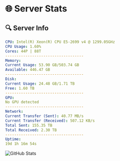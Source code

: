 # 🌐 Server Stats
## 🔍 Server Info
```yaml
CPU: Intel(R) Xeon(R) CPU E5-2699 v4 @ 1299.05GHz
CPU Usage: 1.60%
Cores: 44P | 88T
-----------------------------------
Memory:
Current Usage: 53.90 GB/503.74 GB
Available: 446.47 GB
-----------------------------------
Disk:
Current Usage: 24.48 GB/1.71 TB
Free: 1.60 TB
-----------------------------------
GPU:
No GPU detected
-----------------------------------
Network:
Current Transfer (Sent): 40.77 MB/s
Current Transfer (Received): 507.12 KB/s
Total Sent: 155.35 TB
Total Received: 2.30 TB
-----------------------------------
Uptime:
19d 1h 16m 54s
```
![GitHub Stats](https://img.shields.io/badge/Updated-2025-02-27_00:00:12-blue)